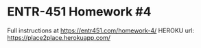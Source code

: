 # ENTR-451 Homework #4

Full instructions at https://entr451.com/homework-4/
HEROKU url: https://place2place.herokuapp.com/ 